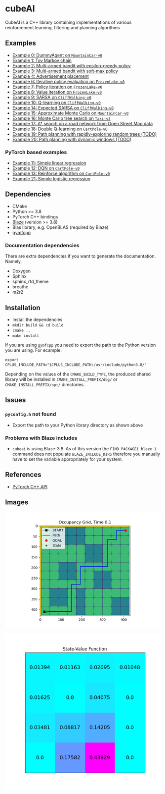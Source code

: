 # cubeAI

CubeAI is a C++ library containing implementations of various reinforcement learning, filtering and planning algorithms
 

## Examples


- <a href="https://pockerman-py-cubeai.readthedocs.io/en/latest/ExamplesCpp/rl/rl_example_0.html">Example 0: DummyAgent on  ```MountainCar-v0```</a>
- <a href="examples/example_1/example_1.cpp">Example 1: Toy Markov chain</a>
- <a href="examples/example_2/example_2.cpp">Example 2: Multi-armed bandit with epsilon-greedy policy</a>
- <a href="examples/example_3/example_3.cpp">Example 3: Multi-armed bandit with soft-max policy</a>
- <a href="examples/example_4/example_4.cpp">Example 4: Advertisement placement</a>
- <a href="https://pockerman-py-cubeai.readthedocs.io/en/latest/ExamplesCpp/rl/rl_example_6.html">Example 6: Iterative policy evaluation on ```FrozenLake-v0```</a>
- <a href="examples/example_7/example_7.cpp">Example 7: Policy iteration on ```FrozenLake-v0```</a>
- <a href="examples/example_8/example_8.cpp">Example 8: Value iteration on ```FrozenLake-v0```</a>
- <a href="examples/example_9/example_9.cpp">Example 9: SARSA on ```CliffWalking-v0```</a>
- <a href="examples/example_10/example_10.cpp">Example 10: Q-learning on ```CliffWalking-v0```</a>
- <a href="examples/example_14/example_14.cpp">Example 14: Expected SARSA on ```CliffWalking-v0```</a>
- <a href="examples/example_15/example_15.cpp">Example 15: Approximate Monte Carlo on ```MountainCar-v0```</a>
- <a href="examples/example_16/example_16.cpp">Example 16: Monte Carlo tree search on ```Taxi-v3```</a>
- <a href="examples/example_17/example_17.cpp">Example 17: A* search on a road network  from Open Street Map data</a> 
- <a href="examples/example_18/example_18.cpp">Example 18: Double Q-learning on  ```CartPole-v0``` </a> 
- <a href="#">Example 19: Path planning with rapidly-exploring random trees (TODO)</a> 
- <a href="#">Example 20: Path planning with dynamic windows (TODO) </a>   

### PyTorch based examples

- <a href="examples/example_11/example_11.cpp">Example 11: Simple linear regression</a>
- <a href="examples/example_12/example_12.cpp">Example 12: DQN on ```CartPole-v0```</a>
- <a href="examples/example_13/example_13.cpp">Example 13: Reinforce algorithm on ```CartPole-v0```</a>
- <a href="examples/example_21/example_21.cpp">Example 21: Simple logistic regression</a>


## Dependencies

- CMake
- Python >= 3.8
- PyTorch C++ bindings
- <a href="https://bitbucket.org/blaze-lib/blaze/src/master/">Blaze</a> (version >= 3.8)
- Blas library, e.g. OpenBLAS (required by Blaze)
- <a href="#">gymfcpp</a>

### Documentation dependencies

There are extra dependencies if you want to generate the documentation. Namely,

- Doxygen
- Sphinx
- sphinx_rtd_theme
- breathe
- m2r2

## Installation

- Install the dependencies
- ```mkdir build && cd build```
- ```cmake ..```
- ```make install```

If you are using ```gymfcpp``` you need to export the path to the Python version you are using. For ecample:

```
export CPLUS_INCLUDE_PATH="$CPLUS_INCLUDE_PATH:/usr/include/python3.8/"
```

Depending on the values of the ```CMAKE_BUILD_TYPE```, the produced shared library will be installed in ```CMAKE_INSTALL_PREFIX/dbg/``` or ```CMAKE_INSTALL_PREFIX/opt/``` directories.

## Issues

### ```pyconfig.h``` not found

- Export the path to your Python library directory as shown above

### Problems with Blaze includes

- ```cubeai``` is using Blaze-3.8. As of this version the ```FIND_PACKAGE( blaze )``` command does not populate ```BLAZE_INCLUDE_DIRS``` 
therefore you manually have to set the variable appropriately for your system.



## References

- <a href="https://pytorch.org/cppdocs/">PyTorch C++ API</a>


## Images

![Following a path](images/path_following.gif "Following a path")

![State value function](images/state_value_function.png "State value function")

